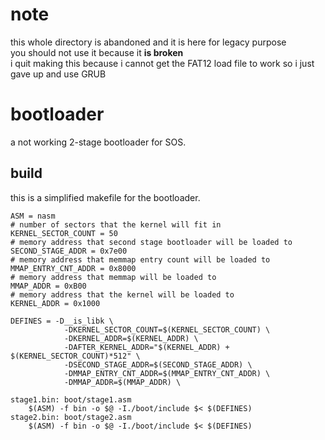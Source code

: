 # note
this whole directory is abandoned and it is here for legacy purpose  
you should not use it because it **is broken**  
i quit making this because i cannot get the FAT12 load file to work so i just gave up and use GRUB
# bootloader
a not working 2-stage bootloader for SOS.
## build
this is a simplified makefile for the bootloader.  
```
ASM = nasm
# number of sectors that the kernel will fit in
KERNEL_SECTOR_COUNT = 50
# memory address that second stage bootloader will be loaded to
SECOND_STAGE_ADDR = 0x7e00
# memory address that memmap entry count will be loaded to
MMAP_ENTRY_CNT_ADDR = 0x8000
# memory address that memmap will be loaded to
MMAP_ADDR = 0xB00
# memory address that the kernel will be loaded to
KERNEL_ADDR = 0x1000

DEFINES = -D__is_libk \
			-DKERNEL_SECTOR_COUNT=$(KERNEL_SECTOR_COUNT) \
			-DKERNEL_ADDR=$(KERNEL_ADDR) \
			-DAFTER_KERNEL_ADDR="$(KERNEL_ADDR) + $(KERNEL_SECTOR_COUNT)*512" \
			-DSECOND_STAGE_ADDR=$(SECOND_STAGE_ADDR) \
			-DMMAP_ENTRY_CNT_ADDR=$(MMAP_ENTRY_CNT_ADDR) \
			-DMMAP_ADDR=$(MMAP_ADDR) \

stage1.bin: boot/stage1.asm
	$(ASM) -f bin -o $@ -I./boot/include $< $(DEFINES)
stage2.bin: boot/stage2.asm
	$(ASM) -f bin -o $@ -I./boot/include $< $(DEFINES)
```
